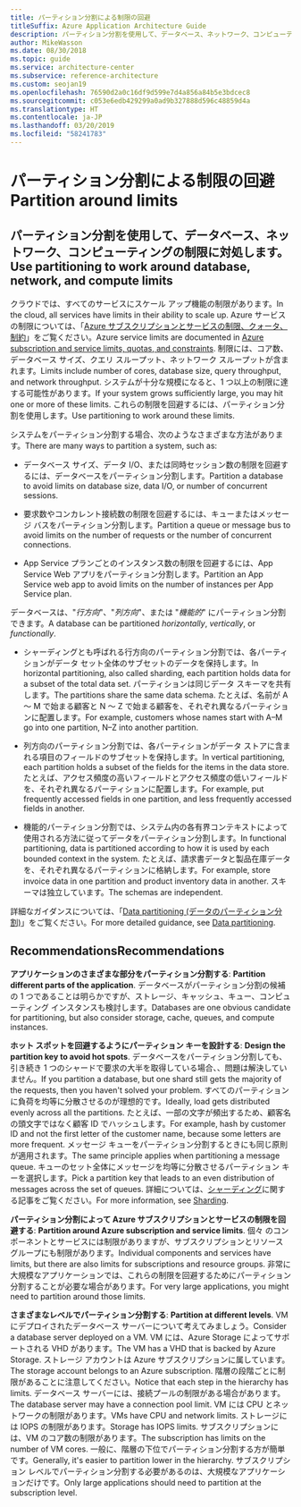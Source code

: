 ```yaml
---
title: パーティション分割による制限の回避
titleSuffix: Azure Application Architecture Guide
description: パーティション分割を使用して、データベース、ネットワーク、コンピューティングの制限に対処します。
author: MikeWasson
ms.date: 08/30/2018
ms.topic: guide
ms.service: architecture-center
ms.subservice: reference-architecture
ms.custom: seojan19
ms.openlocfilehash: 76590d2a0c16df9d599e7d4a856a84b5e3bdcec8
ms.sourcegitcommit: c053e6edb429299a0ad9b327888d596c48859d4a
ms.translationtype: HT
ms.contentlocale: ja-JP
ms.lasthandoff: 03/20/2019
ms.locfileid: "58241783"
---
```

# <a name="partition-around-limits"></a><span data-ttu-id="428ce-103">パーティション分割による制限の回避</span><span class="sxs-lookup"><span data-stu-id="428ce-103">Partition around limits</span></span>

## <a name="use-partitioning-to-work-around-database-network-and-compute-limits"></a><span data-ttu-id="428ce-104">パーティション分割を使用して、データベース、ネットワーク、コンピューティングの制限に対処します。</span><span class="sxs-lookup"><span data-stu-id="428ce-104">Use partitioning to work around database, network, and compute limits</span></span>

<span data-ttu-id="428ce-105">クラウドでは、すべてのサービスにスケール アップ機能の制限があります。</span><span class="sxs-lookup"><span data-stu-id="428ce-105">In the cloud, all services have limits in their ability to scale up.</span></span> <span data-ttu-id="428ce-106">Azure サービスの制限については、「[Azure サブスクリプションとサービスの制限、クォータ、制約][azure-limits]」をご覧ください。</span><span class="sxs-lookup"><span data-stu-id="428ce-106">Azure service limits are documented in [Azure subscription and service limits, quotas, and constraints][azure-limits].</span></span> <span data-ttu-id="428ce-107">制限には、コア数、データベース サイズ、クエリ スループット、ネットワーク スループットが含まれます。</span><span class="sxs-lookup"><span data-stu-id="428ce-107">Limits include number of cores, database size, query throughput, and network throughput.</span></span> <span data-ttu-id="428ce-108">システムが十分な規模になると、1 つ以上の制限に達する可能性があります。</span><span class="sxs-lookup"><span data-stu-id="428ce-108">If your system grows sufficiently large, you may hit one or more of these limits.</span></span> <span data-ttu-id="428ce-109">これらの制限を回避するには、パーティション分割を使用します。</span><span class="sxs-lookup"><span data-stu-id="428ce-109">Use partitioning to work around these limits.</span></span>

<span data-ttu-id="428ce-110">システムをパーティション分割する場合、次のようなさまざまな方法があります。</span><span class="sxs-lookup"><span data-stu-id="428ce-110">There are many ways to partition a system, such as:</span></span>

- <span data-ttu-id="428ce-111">データベース サイズ、データ I/O、または同時セッション数の制限を回避するには、データベースをパーティション分割します。</span><span class="sxs-lookup"><span data-stu-id="428ce-111">Partition a database to avoid limits on database size, data I/O, or number of concurrent sessions.</span></span>

- <span data-ttu-id="428ce-112">要求数やコンカレント接続数の制限を回避するには、キューまたはメッセージ バスをパーティション分割します。</span><span class="sxs-lookup"><span data-stu-id="428ce-112">Partition a queue or message bus to avoid limits on the number of requests or the number of concurrent connections.</span></span>

- <span data-ttu-id="428ce-113">App Service プランごとのインスタンス数の制限を回避するには、App Service Web アプリをパーティション分割します。</span><span class="sxs-lookup"><span data-stu-id="428ce-113">Partition an App Service web app to avoid limits on the number of instances per App Service plan.</span></span>

<span data-ttu-id="428ce-114">データベースは、"*行方向*"、"*列方向*"、または "*機能的*" にパーティション分割できます。</span><span class="sxs-lookup"><span data-stu-id="428ce-114">A database can be partitioned *horizontally*, *vertically*, or *functionally*.</span></span>

- <span data-ttu-id="428ce-115">シャーディングとも呼ばれる行方向のパーティション分割では、各パーティションがデータ セット全体のサブセットのデータを保持します。</span><span class="sxs-lookup"><span data-stu-id="428ce-115">In horizontal partitioning, also called sharding, each partition holds data for a subset of the total data set.</span></span> <span data-ttu-id="428ce-116">パーティションは同じデータ スキーマを共有します。</span><span class="sxs-lookup"><span data-stu-id="428ce-116">The partitions share the same data schema.</span></span> <span data-ttu-id="428ce-117">たとえば、名前が A ～ M で始まる顧客と N ～ Z で始まる顧客を、それぞれ異なるパーティションに配置します。</span><span class="sxs-lookup"><span data-stu-id="428ce-117">For example, customers whose names start with A&ndash;M go into one partition, N&ndash;Z into another partition.</span></span>

- <span data-ttu-id="428ce-118">列方向のパーティション分割では、各パーティションがデータ ストアに含まれる項目のフィールドのサブセットを保持します。</span><span class="sxs-lookup"><span data-stu-id="428ce-118">In vertical partitioning, each partition holds a subset of the fields for the items in the data store.</span></span> <span data-ttu-id="428ce-119">たとえば、アクセス頻度の高いフィールドとアクセス頻度の低いフィールドを、それぞれ異なるパーティションに配置します。</span><span class="sxs-lookup"><span data-stu-id="428ce-119">For example, put frequently accessed fields in one partition, and less frequently accessed fields in another.</span></span>

- <span data-ttu-id="428ce-120">機能的パーティション分割では、システム内の各有界コンテキストによって使用される方法に従ってデータをパーティション分割します。</span><span class="sxs-lookup"><span data-stu-id="428ce-120">In functional partitioning, data is partitioned according to how it is used by each bounded context in the system.</span></span> <span data-ttu-id="428ce-121">たとえば、請求書データと製品在庫データを、それぞれ異なるパーティションに格納します。</span><span class="sxs-lookup"><span data-stu-id="428ce-121">For example, store invoice data in one partition and product inventory data in another.</span></span> <span data-ttu-id="428ce-122">スキーマは独立しています。</span><span class="sxs-lookup"><span data-stu-id="428ce-122">The schemas are independent.</span></span>

<span data-ttu-id="428ce-123">詳細なガイダンスについては、「[Data partitioning (データのパーティション分割)][data-partitioning-guidance]」をご覧ください。</span><span class="sxs-lookup"><span data-stu-id="428ce-123">For more detailed guidance, see [Data partitioning][data-partitioning-guidance].</span></span>

## <a name="recommendations"></a><span data-ttu-id="428ce-124">Recommendations</span><span class="sxs-lookup"><span data-stu-id="428ce-124">Recommendations</span></span>

<span data-ttu-id="428ce-125">**アプリケーションのさまざまな部分をパーティション分割する**: </span><span class="sxs-lookup"><span data-stu-id="428ce-125">**Partition different parts of the application**.</span></span> <span data-ttu-id="428ce-126">データベースがパーティション分割の候補の 1 つであることは明らかですが、ストレージ、キャッシュ、キュー、コンピューティング インスタンスも検討します。</span><span class="sxs-lookup"><span data-stu-id="428ce-126">Databases are one obvious candidate for partitioning, but also consider storage, cache, queues, and compute instances.</span></span>

<span data-ttu-id="428ce-127">**ホット スポットを回避するようにパーティション キーを設計する**: </span><span class="sxs-lookup"><span data-stu-id="428ce-127">**Design the partition key to avoid hot spots**.</span></span> <span data-ttu-id="428ce-128">データベースをパーティション分割しても、引き続き 1 つのシャードで要求の大半を取得している場合、、問題は解決していません。</span><span class="sxs-lookup"><span data-stu-id="428ce-128">If you partition a database, but one shard still gets the majority of the requests, then you haven't solved your problem.</span></span> <span data-ttu-id="428ce-129">すべてのパーティションに負荷を均等に分散させるのが理想的です。</span><span class="sxs-lookup"><span data-stu-id="428ce-129">Ideally, load gets distributed evenly across all the partitions.</span></span> <span data-ttu-id="428ce-130">たとえば、一部の文字が頻出するため、顧客名の頭文字ではなく顧客 ID でハッシュします。</span><span class="sxs-lookup"><span data-stu-id="428ce-130">For example, hash by customer ID and not the first letter of the customer name, because some letters are more frequent.</span></span> <span data-ttu-id="428ce-131">メッセージ キューをパーティション分割するときにも同じ原則が適用されます。</span><span class="sxs-lookup"><span data-stu-id="428ce-131">The same principle applies when partitioning a message queue.</span></span> <span data-ttu-id="428ce-132">キューのセット全体にメッセージを均等に分散させるパーティション キーを選択します。</span><span class="sxs-lookup"><span data-stu-id="428ce-132">Pick a partition key that leads to an even distribution of messages across the set of queues.</span></span> <span data-ttu-id="428ce-133">詳細については、[シャーディング][sharding]に関する記事をご覧ください。</span><span class="sxs-lookup"><span data-stu-id="428ce-133">For more information, see [Sharding][sharding].</span></span>

<span data-ttu-id="428ce-134">**パーティション分割によって Azure サブスクリプションとサービスの制限を回避する**: </span><span class="sxs-lookup"><span data-stu-id="428ce-134">**Partition around Azure subscription and service limits**.</span></span> <span data-ttu-id="428ce-135">個々 のコンポーネントとサービスには制限がありますが、サブスクリプションとリソース グループにも制限があります。</span><span class="sxs-lookup"><span data-stu-id="428ce-135">Individual components and services have limits, but there are also limits for subscriptions and resource groups.</span></span> <span data-ttu-id="428ce-136">非常に大規模なアプリケーションでは、これらの制限を回避するためにパーティション分割することが必要な場合があります。</span><span class="sxs-lookup"><span data-stu-id="428ce-136">For very large applications, you might need to partition around those limits.</span></span>

<span data-ttu-id="428ce-137">**さまざまなレベルでパーティション分割する**: </span><span class="sxs-lookup"><span data-stu-id="428ce-137">**Partition at different levels**.</span></span> <span data-ttu-id="428ce-138">VM にデプロイされたデータベース サーバーについて考えてみましょう。</span><span class="sxs-lookup"><span data-stu-id="428ce-138">Consider a database server deployed on a VM.</span></span> <span data-ttu-id="428ce-139">VM には、Azure Storage によってサポートされる VHD があります。</span><span class="sxs-lookup"><span data-stu-id="428ce-139">The VM has a VHD that is backed by Azure Storage.</span></span> <span data-ttu-id="428ce-140">ストレージ アカウントは Azure サブスクリプションに属しています。</span><span class="sxs-lookup"><span data-stu-id="428ce-140">The storage account belongs to an Azure subscription.</span></span> <span data-ttu-id="428ce-141">階層の段階ごとに制限があることに注意してください。</span><span class="sxs-lookup"><span data-stu-id="428ce-141">Notice that each step in the hierarchy has limits.</span></span> <span data-ttu-id="428ce-142">データベース サーバーには、接続プールの制限がある場合があります。</span><span class="sxs-lookup"><span data-stu-id="428ce-142">The database server may have a connection pool limit.</span></span> <span data-ttu-id="428ce-143">VM には CPU とネットワークの制限があります。</span><span class="sxs-lookup"><span data-stu-id="428ce-143">VMs have CPU and network limits.</span></span> <span data-ttu-id="428ce-144">ストレージには IOPS の制限があります。</span><span class="sxs-lookup"><span data-stu-id="428ce-144">Storage has IOPS limits.</span></span> <span data-ttu-id="428ce-145">サブスクリプションには、VM のコア数の制限があります。</span><span class="sxs-lookup"><span data-stu-id="428ce-145">The subscription has limits on the number of VM cores.</span></span> <span data-ttu-id="428ce-146">一般に、階層の下位でパーティション分割する方が簡単です。</span><span class="sxs-lookup"><span data-stu-id="428ce-146">Generally, it's easier to partition lower in the hierarchy.</span></span> <span data-ttu-id="428ce-147">サブスクリプション レベルでパーティション分割する必要があるのは、大規模なアプリケーションだけです。</span><span class="sxs-lookup"><span data-stu-id="428ce-147">Only large applications should need to partition at the subscription level.</span></span>

<!-- links -->

[azure-limits]: /azure/azure-subscription-service-limits
[data-partitioning-guidance]: ../../best-practices/data-partitioning.md
[sharding]: ../../patterns/sharding.md
